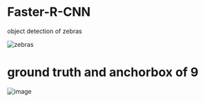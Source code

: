 
# Faster-R-CNN
object detection of zebras

![zebras](https://user-images.githubusercontent.com/70372577/130379536-ee358311-9abf-4d54-b917-5e510f6b25a3.jpg)

# ground truth and anchorbox of 9
![image](https://user-images.githubusercontent.com/70372577/130571267-4d86a252-7b65-4ca8-9bb8-c6a0e32ba533.png)

